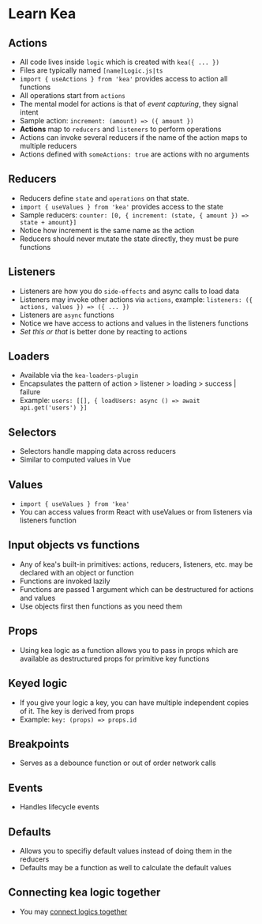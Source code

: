 # Learn Kea

## Actions

- All code lives inside `logic` which is created with `kea({ ... })`
- Files are typically named `[name]Logic.js|ts`
- `import { useActions } from 'kea'` provides access to action all functions
- All operations start from `actions`
- The mental model for actions is that of *event capturing*, they signal intent
- Sample action: `increment: (amount) => ({ amount })`
- **Actions** map to `reducers` and `listeners` to perform operations
- Actions can invoke several reducers if the name of the action maps to multiple reducers
- Actions defined with `someActions: true` are actions with no arguments

## Reducers

- Reducers define `state` and `operations` on that state.
- `import { useValues } from 'kea'` provides access to the state
- Sample reducers: `counter: [0, { increment: (state, { amount }) => state + amount}]`
- Notice how increment is the same name as the action
- Reducers should never mutate the state directly, they must be pure functions

## Listeners

- Listeners are how you do `side-effects` and async calls to load data
- Listeners may invoke other actions via `actions`, example: `listeners: ({ actions, values }) => ({ ... })`
- Listeners are `async` functions
- Notice we have access to actions and values in the listeners functions
- *Set this or that* is better done by reacting to actions

## Loaders

- Available via the `kea-loaders-plugin`
- Encapsulates the pattern of action > listener > loading > success | failure
- Example: `users: [[], { loadUsers: async () => await api.get('users') }]`

## Selectors

- Selectors handle mapping data across reducers
- Similar to computed values in Vue

## Values

- `import { useValues } from 'kea'`
- You can access values frorm React with useValues or from listeners via listeners function

## Input objects vs functions

- Any of kea's built-in primitives: actions, reducers, listeners, etc. may be declared with an object or function
- Functions are invoked lazily
- Functions are passed 1 argument which can be destructured for actions and values
- Use objects first then functions as you need them

## Props

- Using kea logic as a function allows you to pass in props which are available as destructured props for primitive key functions

## Keyed logic

- If you give your logic a key, you can have multiple independent copies of it. The key is derived from props
- Example: `key: (props) => props.id`

## Breakpoints

- Serves as a debounce function or out of order network calls

## Events

- Handles lifecycle events

## Defaults

- Allows you to specifiy default values instead of doing them in the reducers
- Defaults may be a function as well to calculate the default values

## Connecting kea logic together

- You may [connect logics together](https://kea.js.org/docs/guide/additional#connecting-logic-together)
